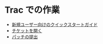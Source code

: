 <!--
# Working with Trac
-->

# Trac での作業

<!--
*   [New User Quick Start Guide](new-user-quick-start/)
*   [Opening a Ticket](opening-a-ticket/)
*   [Submitting a Patch](submitting-a-patch/)
-->

*   [新規ユーザー向けのクイックスタートガイド](https://ja.wordpress.org/team/handbook/core/tutorials/trac/new-user-quick-start/)
*   [チケットを開く](https://ja.wordpress.org/team/handbook/core/tutorials/trac/opening-a-ticket/)
*   [パッチの提出](https://ja.wordpress.org/team/handbook/core/tutorials/trac/submitting-a-patch/)
